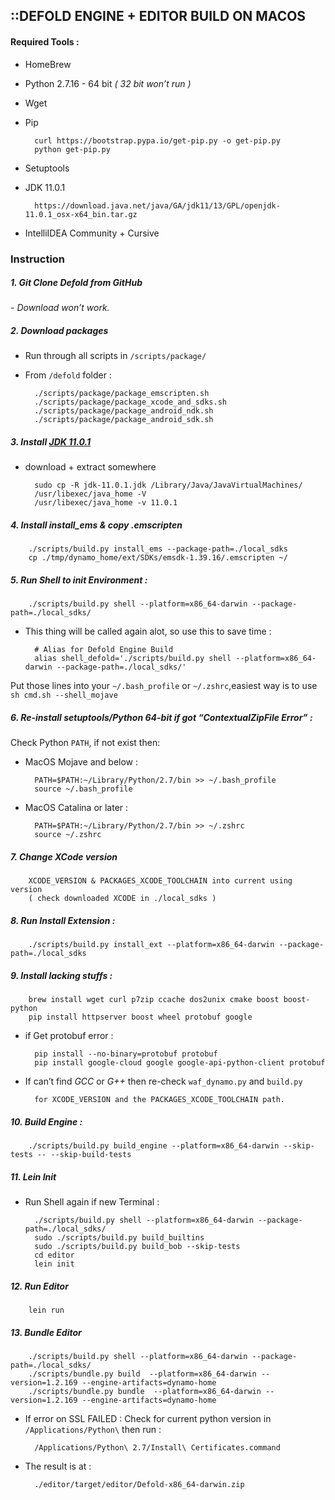 ## ::DEFOLD ENGINE + EDITOR BUILD ON MACOS

#### Required Tools : 
- HomeBrew 
- Python 2.7.16 - 64 bit *( 32 bit won’t run )*
- Wget 
- Pip

        curl https://bootstrap.pypa.io/get-pip.py -o get-pip.py
        python get-pip.py

- Setuptools 
- JDK 11.0.1

        https://download.java.net/java/GA/jdk11/13/GPL/openjdk-11.0.1_osx-x64_bin.tar.gz

- IntelliIDEA Community + Cursive

### Instruction

##### 1. Git Clone Defold from GitHub  
*- Download won’t work.*

##### 2. Download packages
- Run through all scripts in `/scripts/package/`
- From `/defold` folder :
        
        ./scripts/package/package_emscripten.sh 
        ./scripts/package/package_xcode_and_sdks.sh
        ./scripts/package/package_android_ndk.sh 
        ./scripts/package/package_android_sdk.sh

##### 3. Install [JDK 11.0.1](https://download.java.net/java/GA/jdk11/13/GPL/openjdk-11.0.1_osx-x64_bin.tar.gz)
- download + extract somewhere

        sudo cp -R jdk-11.0.1.jdk /Library/Java/JavaVirtualMachines/
        /usr/libexec/java_home -V
        /usr/libexec/java_home -v 11.0.1

##### 4. Install install_ems & copy .emscripten

        ./scripts/build.py install_ems --package-path=./local_sdks
        cp ./tmp/dynamo_home/ext/SDKs/emsdk-1.39.16/.emscripten ~/

##### 5. Run Shell to init Environment :
        
        ./scripts/build.py shell --platform=x86_64-darwin --package-path=./local_sdks/
        
* This thing will be called again alot, so use this to save time :

        # Alias for Defold Engine Build
        alias shell_defold='./scripts/build.py shell --platform=x86_64-darwin --package-path=./local_sdks/'
        
Put those lines into your `~/.bash_profile` or `~/.zshrc`,easiest way is to use `sh cmd.sh --shell_mojave`

##### 6. Re-install setuptools/Python 64-bit if got “ContextualZipFile Error” :
Check Python `PATH`, if not exist then:

- MacOS Mojave and below :
        
        PATH=$PATH:~/Library/Python/2.7/bin >> ~/.bash_profile
        source ~/.bash_profile

- MacOS Catalina or later :

        PATH=$PATH:~/Library/Python/2.7/bin >> ~/.zshrc
        source ~/.zshrc

##### 7. Change XCode version 

        XCODE_VERSION & PACKAGES_XCODE_TOOLCHAIN into current using version 
        ( check downloaded XCODE in ./local_sdks )

##### 8. Run Install Extension :

        ./scripts/build.py install_ext --platform=x86_64-darwin --package-path=./local_sdks

##### 9. Install lacking stuffs :

        brew install wget curl p7zip ccache dos2unix cmake boost boost-python
        pip install httpserver boost wheel protobuf google
        
- if Get protobuf error :
        
        pip install --no-binary=protobuf protobuf
        pip install google-cloud google google-api-python-client protobuf
        
- If can’t find *GCC* or *G++* then re-check `waf_dynamo.py` and `build.py` 

        for XCODE_VERSION and the PACKAGES_XCODE_TOOLCHAIN path.

##### 10. Build Engine : 

        ./scripts/build.py build_engine --platform=x86_64-darwin --skip-tests -- --skip-build-tests

##### 11. Lein Init 
- Run Shell again if new Terminal :

        ./scripts/build.py shell --platform=x86_64-darwin --package-path=./local_sdks/
        sudo ./scripts/build.py build_builtins
        sudo ./scripts/build.py build_bob --skip-tests
        cd editor
        lein init

##### 12. Run Editor 

        lein run

##### 13. Bundle Editor

        ./scripts/build.py shell --platform=x86_64-darwin --package-path=./local_sdks/
        ./scripts/bundle.py build  --platform=x86_64-darwin --version=1.2.169 --engine-artifacts=dynamo-home
        ./scripts/bundle.py bundle  --platform=x86_64-darwin --version=1.2.169 --engine-artifacts=dynamo-home

- If error on SSL FAILED : 
Check for current python version in `/Applications/Python\` then run :

        /Applications/Python\ 2.7/Install\ Certificates.command

- The result is at :

        ./editor/target/editor/Defold-x86_64-darwin.zip 
